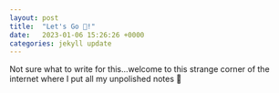 ```yaml
---
layout: post
title:  "Let's Go 🚀!"
date:   2023-01-06 15:26:26 +0000
categories: jekyll update
---
```


Not sure what to write for this...welcome to this strange corner of the internet where I put all my unpolished notes 😬